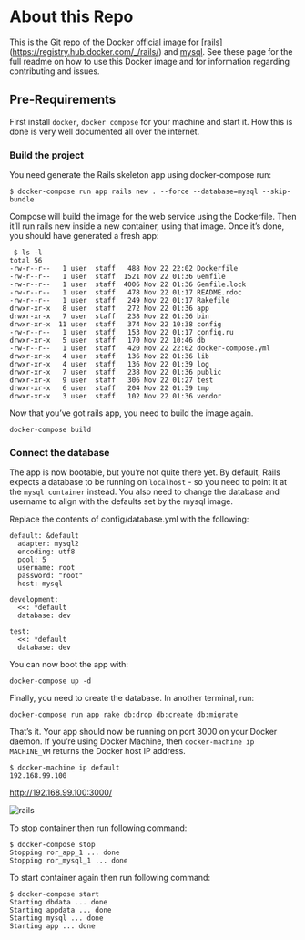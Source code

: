 # About this Repo
This is the Git repo of the Docker [official image](https://docs.docker.com/docker-hub/official_repos/) for [rails] (https://registry.hub.docker.com/_/rails/) and [mysql](https://hub.docker.com/_/mysql/). See these page for the full readme on how to use this Docker image and for information regarding contributing and issues.

## Pre-Requirements
First install `docker`, `docker compose` for your machine and start it. How this is done is very well documented all over the internet.

### Build the project
You need generate the Rails skeleton app using docker-compose run:
```
$ docker-compose run app rails new . --force --database=mysql --skip-bundle
```

Compose will build the image for the web service using the Dockerfile. Then it’ll run rails new inside a new container, using that image. Once it’s done, you should have generated a fresh app:
```
 $ ls -l
total 56
-rw-r--r--   1 user  staff   488 Nov 22 22:02 Dockerfile
-rw-r--r--   1 user  staff  1521 Nov 22 01:36 Gemfile
-rw-r--r--   1 user  staff  4006 Nov 22 01:36 Gemfile.lock
-rw-r--r--   1 user  staff   478 Nov 22 01:17 README.rdoc
-rw-r--r--   1 user  staff   249 Nov 22 01:17 Rakefile
drwxr-xr-x   8 user  staff   272 Nov 22 01:36 app
drwxr-xr-x   7 user  staff   238 Nov 22 01:36 bin
drwxr-xr-x  11 user  staff   374 Nov 22 10:38 config
-rw-r--r--   1 user  staff   153 Nov 22 01:17 config.ru
drwxr-xr-x   5 user  staff   170 Nov 22 10:46 db
-rw-r--r--   1 user  staff   420 Nov 22 22:02 docker-compose.yml
drwxr-xr-x   4 user  staff   136 Nov 22 01:36 lib
drwxr-xr-x   4 user  staff   136 Nov 22 01:39 log
drwxr-xr-x   7 user  staff   238 Nov 22 01:36 public
drwxr-xr-x   9 user  staff   306 Nov 22 01:27 test
drwxr-xr-x   6 user  staff   204 Nov 22 01:39 tmp
drwxr-xr-x   3 user  staff   102 Nov 22 01:36 vendor
```

Now that you’ve got rails app, you need to build the image again.
```
docker-compose build
```

### Connect the database
The app is now bootable, but you’re not quite there yet. By default, Rails expects a database to be running on `localhost` - so you need to point it at the `mysql container` instead. You also need to change the database and username to align with the defaults set by the mysql image.

Replace the contents of config/database.yml with the following:
```
default: &default
  adapter: mysql2
  encoding: utf8
  pool: 5
  username: root
  password: "root"
  host: mysql

development:
  <<: *default
  database: dev

test:
  <<: *default
  database: dev
```

You can now boot the app with:
```
docker-compose up -d
```

Finally, you need to create the database. In another terminal, run:
```
docker-compose run app rake db:drop db:create db:migrate
```

That’s it. Your app should now be running on port 3000 on your Docker daemon. If you’re using Docker Machine, then `docker-machine ip MACHINE_VM` returns the Docker host IP address.
```
$ docker-machine ip default
192.168.99.100
```

http://192.168.99.100:3000/

![rails](https://cloud.githubusercontent.com/assets/5398914/20524938/578c3872-b100-11e6-8a7f-d359f982bd24.png)

To stop container then run following command:
```
$ docker-compose stop
Stopping ror_app_1 ... done
Stopping ror_mysql_1 ... done
```

To start container again then run following command:
```
$ docker-compose start
Starting dbdata ... done
Starting appdata ... done
Starting mysql ... done
Starting app ... done
```
